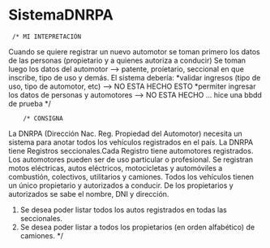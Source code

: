 # SistemaDNRPA

     /* MI INTEPRETACIÓN
Cuando se quiere registrar un nuevo automotor se toman primero los datos de las personas (propietario y a quienes autoriza a conducir)
Se toman luego los datos del automotor --> patente, proíetario, seccional en que inscribe, tipo de uso y demás.
El sistema debería:
 *validar ingresos (tipo de uso, tipo de automotor, etc) --> NO ESTA HECHO ESTO
 *permiter ingresar los datos de personas y automotores --> NO ESTA HECHO ... hice una bbdd de prueba
         */
         
         
        /* CONSIGNA
La DNRPA (Dirección Nac. Reg. Propiedad del Automotor) necesita un sistema para anotar todos los vehículos registrados en el país.
La DNRPA tiene Registros seccionales.Cada Registro tiene automotores registrados.
Los automotores pueden ser de uso particular o profesional.
Se registran motos eléctricas, autos eléctricos, motocicletas y automóviles a combustión, colectivos, utilitarios y camiones.
Todos los vehículos tienen un único propietario y autorizados a conducir.
De los propietarios y autorizados se sabe el nombre, DNI y dirección.

1)	Se desea poder listar todos los autos registrados en todas las seccionales.
2)	Se desea poder listar a todos los propietarios (en orden alfabético) de camiones.
         */
   
